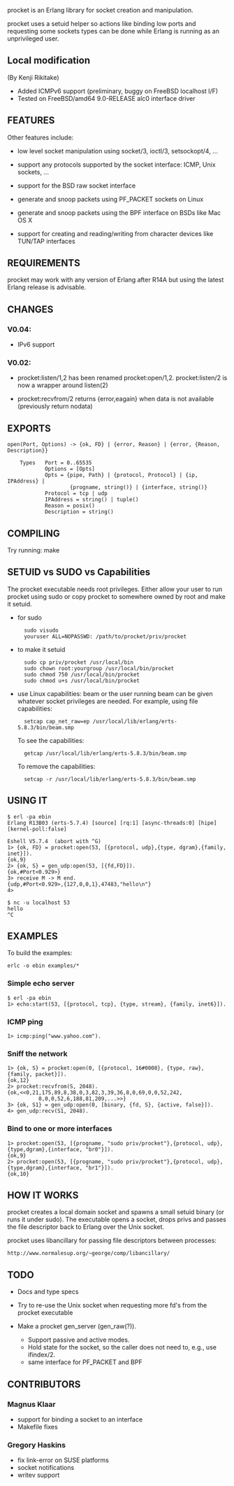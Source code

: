 
procket is an Erlang library for socket creation and manipulation.

procket uses a setuid helper so actions like binding low ports and
requesting some sockets types can be done while Erlang is running as an
unprivileged user.

## Local modification

(By Kenji Rikitake)

* Added ICMPv6 support (preliminary, buggy on FreeBSD localhost I/F)
* Tested on FreeBSD/amd64 9.0-RELEASE alc0 interface driver

## FEATURES

Other features include:

* low level socket manipulation using socket/3, ioctl/3, setsockopt/4, ...

* support any protocols supported by the socket interface: ICMP, Unix
  sockets, ...

* support for the BSD raw socket interface

* generate and snoop packets using PF_PACKET sockets on Linux

* generate and snoop packets using the BPF interface on BSDs like Mac OS X

* support for creating and reading/writing from character devices like
  TUN/TAP interfaces


## REQUIREMENTS

procket may work with any version of Erlang after R14A but using
the latest Erlang release is advisable.


## CHANGES

### V0.04:
* IPv6 support

### V0.02:
* procket:listen/1,2 has been renamed procket:open/1,2. procket:listen/2
  is now a wrapper around listen(2)

* procket:recvfrom/2 returns {error,eagain} when data is not available
  (previously return nodata)


## EXPORTS

    open(Port, Options) -> {ok, FD} | {error, Reason} | {error, {Reason, Description}}
    
        Types   Port = 0..65535
                Options = [Opts]
                Opts = {pipe, Path} | {protocol, Protocol} | {ip, IPAddress} |
                        {progname, string()} | {interface, string()}
                Protocol = tcp | udp
                IPAddress = string() | tuple()
                Reason = posix()
                Description = string()


## COMPILING

Try running: make


## SETUID vs SUDO vs Capabilities

The procket executable needs root privileges. Either allow your user to
run procket using sudo or copy procket to somewhere owned by root and
make it setuid.

* for sudo

        sudo visudo
        youruser ALL=NOPASSWD: /path/to/procket/priv/procket

* to make it setuid

        sudo cp priv/procket /usr/local/bin
        sudo chown root:yourgroup /usr/local/bin/procket
        sudo chmod 750 /usr/local/bin/procket
        sudo chmod u+s /usr/local/bin/procket

* use Linux capabilities: beam or the user running beam can be
given whatever socket privileges are needed. For example, using file
capabilities:

        setcap cap_net_raw=ep /usr/local/lib/erlang/erts-5.8.3/bin/beam.smp

    To see the capabilities:

        getcap /usr/local/lib/erlang/erts-5.8.3/bin/beam.smp
    
    To remove the capabilities:

        setcap -r /usr/local/lib/erlang/erts-5.8.3/bin/beam.smp


## USING IT

    $ erl -pa ebin
    Erlang R13B03 (erts-5.7.4) [source] [rq:1] [async-threads:0] [hipe] [kernel-poll:false]
    
    Eshell V5.7.4  (abort with ^G)
    1> {ok, FD} = procket:open(53, [{protocol, udp},{type, dgram},{family, inet}]).
    {ok,9}
    2> {ok, S} = gen_udp:open(53, [{fd,FD}]).
    {ok,#Port<0.929>}
    3> receive M -> M end.
    {udp,#Port<0.929>,{127,0,0,1},47483,"hello\n"}
    4>
    
    $ nc -u localhost 53
    hello
    ^C


## EXAMPLES

To build the examples:

    erlc -o ebin examples/*

### Simple echo server

    $ erl -pa ebin
    1> echo:start(53, [{protocol, tcp}, {type, stream}, {family, inet6}]).

### ICMP ping

    1> icmp:ping("www.yahoo.com").

### Sniff the network

    1> {ok, S} = procket:open(0, [{protocol, 16#0008}, {type, raw}, {family, packet}]).
    {ok,12}
    2> procket:recvfrom(S, 2048).
    {ok,<<0,21,175,89,8,38,0,3,82,3,39,36,8,0,69,0,0,52,242,
              0,0,0,52,6,188,81,209,...>>}
    3> {ok, S1} = gen_udp:open(0, [binary, {fd, S}, {active, false}]).
    4> gen_udp:recv(S1, 2048).

### Bind to one or more interfaces

    1> procket:open(53, [{progname, "sudo priv/procket"},{protocol, udp},{type,dgram},{interface, "br0"}]).
    {ok,9}
    2> procket:open(53, [{progname, "sudo priv/procket"},{protocol, udp},{type,dgram},{interface, "br1"}]).
    {ok,10}


## HOW IT WORKS

procket creates a local domain socket and spawns a small setuid binary
(or runs it under sudo). The executable opens a socket, drops privs and
passes the file descriptor back to Erlang over the Unix socket.

procket uses libancillary for passing file descriptors between processes:

    http://www.normalesup.org/~george/comp/libancillary/


## TODO

* Docs and type specs

* Try to re-use the Unix socket when requesting more fd's from the procket
  executable

* Make a procket gen\_server (gen\_raw(?)).
    * Support passive and active modes.
    * Hold state for the socket, so the caller does not need to, e.g.,
      use ifindex/2.
    * same interface for PF_PACKET and BPF


## CONTRIBUTORS

### Magnus Klaar
* support for binding a socket to an interface
* Makefile fixes

### Gregory Haskins
* fix link-error on SUSE platforms
* socket notifications
* writev support
